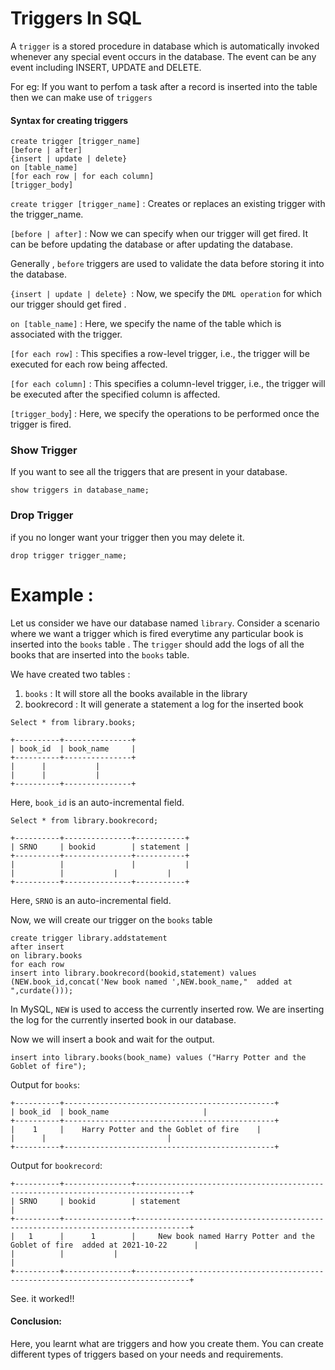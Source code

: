 # Triggers In SQL

A `trigger` is a stored procedure in database which is automatically invoked whenever any special event occurs in the database. The event can be any event including INSERT, UPDATE and DELETE.

For eg: If you want  to perfom a task after a record is inserted into the table then we can make use of `triggers`

#### Syntax for creating triggers

```
create trigger [trigger_name] 
[before | after]  
{insert | update | delete}  
on [table_name]  
[for each row | for each column]  
[trigger_body] 
```

`create trigger [trigger_name]` : Creates or replaces an existing trigger with the trigger_name.

`[before | after]` : Now we can specify when our trigger will get fired. It can be before  updating the database or after updating the database.

Generally , `before` triggers are used to validate the data before storing it into the database.

`{insert | update | delete} `: Now, we  specify the `DML operation` for which our trigger should get fired .

`on [table_name]` : Here, we specify the name of the table which is associated with the trigger.

`[for each row]` : This specifies a row-level trigger, i.e., the trigger will be executed for each row being affected.

`[for each column]` : This specifies a column-level trigger, i.e., the trigger will be executed after the specified column is affected.

`[trigger_body`] : Here, we specify the operations to be performed once the trigger is fired.

### Show Trigger

If you want to see all the triggers that are present in your database.

```
show triggers in database_name;
```

### Drop Trigger

if you no longer want your trigger then you may delete it.

```
drop trigger trigger_name;
```

# Example :

Let us consider we have our database named `library`. Consider a scenario where we want a trigger which is fired everytime any particular book is inserted into the `books` table . The `trigger` should add the logs of all the books that are inserted into the `books` table.

We have created two tables :

1. `books` :  It will store all the books available in the library
2. bookrecord : It will generate a statement a log for the inserted book

```
Select * from library.books;
```

```
+----------+---------------+
| book_id  | book_name     | 
+----------+---------------+
| 	   | 		   |
| 	   | 		   |
+----------+---------------+
```

Here, `book_id` is an auto-incremental field.

```
Select * from library.bookrecord;
```

```
+----------+---------------+-----------+
| SRNO     | bookid        | statement |
+----------+---------------+-----------+
|          |               |           |
|          | 		   |           |
+----------+---------------+-----------+
```

Here, `SRNO` is an auto-incremental field.

Now, we will create our trigger on the `books` table

```
create trigger library.addstatement
after insert 
on library.books
for each row
insert into library.bookrecord(bookid,statement) values (NEW.book_id,concat('New book named ',NEW.book_name,"  added at ",curdate()));
```

In MySQL, `NEW` is used to access the currently inserted row. We are inserting the log for the currently inserted book in our database.

Now we will insert a book and wait for the output.

```
insert into library.books(book_name) values ("Harry Potter and the Goblet of fire");
```

Output for `books`:

```
+----------+-----------------------------------------------+
| book_id  | book_name  				   | 
+----------+-----------------------------------------------+
|    1	   | 	Harry Potter and the Goblet of fire	   |
| 	   | 		  				   |
+----------+-----------------------------------------------+
```

Output for `bookrecord`:

```
+----------+---------------+----------------------------------------------------------------------------------+
| SRNO     | bookid        | statement									      |
+----------+---------------+----------------------------------------------------------------------------------+
|   1      |      1        |     New book named Harry Potter and the Goblet of fire  added at 2021-10-22      |
|          | 		   |          									      |
+----------+---------------+----------------------------------------------------------------------------------+
```

See. it worked!!

#### Conclusion:

Here, you learnt what are triggers and how you create them. You can create different types of triggers based on your needs and requirements.
